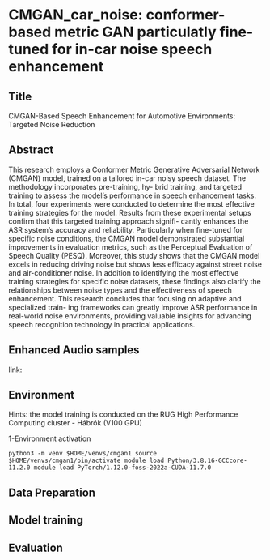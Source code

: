 # CMGAN_car_noise: conformer-based metric GAN particulatly fine-tuned for in-car noise speech enhancement

## Title
CMGAN-Based Speech Enhancement for Automotive Environments: Targeted Noise Reduction

## Abstract
This research employs a Conformer Metric Generative Adversarial Network (CMGAN) model, trained on a tailored in-car noisy speech dataset. The methodology incorporates pre-training, hy- brid training, and targeted training to assess the model’s performance in speech enhancement tasks. In total, four experiments were conducted to determine the most effective training strategies for the model. Results from these experimental setups confirm that this targeted training approach signifi- cantly enhances the ASR system’s accuracy and reliability. Particularly when fine-tuned for specific noise conditions, the CMGAN model demonstrated substantial improvements in evaluation metrics, such as the Perceptual Evaluation of Speech Quality (PESQ). Moreover, this study shows that the CMGAN model excels in reducing driving noise but shows less efficacy against street noise and air-conditioner noise. In addition to identifying the most effective training strategies for specific noise datasets, these findings also clarify the relationships between noise types and the effectiveness of speech enhancement. This research concludes that focusing on adaptive and specialized train- ing frameworks can greatly improve ASR performance in real-world noise environments, providing valuable insights for advancing speech recognition technology in practical applications.

## Enhanced Audio samples
link: 

## Environment
Hints: the model training is conducted on the RUG High Performance Computing cluster - Hábrók (V100 GPU)

1-Environment activation

`python3 -m venv $HOME/venvs/cmgan1
source $HOME/venvs/cmgan1/bin/activate
module load Python/3.8.16-GCCcore-11.2.0
module load PyTorch/1.12.0-foss-2022a-CUDA-11.7.0`

## Data Preparation

## Model training

## Evaluation

